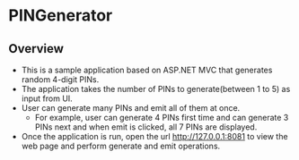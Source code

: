 # PINGenerator

## Overview

* This is a sample application based on ASP.NET MVC that generates random 4-digit PINs.
* The application takes the number of PINs to generate(between 1 to 5) as input from UI.
* User can generate many PINs and emit all of them at once.
   * For example, user can generate 4 PINs first time and can generate 3 PINs next and when emit is clicked, all 7 PINs are displayed. 
* Once the application is run, open the url http://127.0.0.1:8081 to view the web page and perform generate and emit operations.

